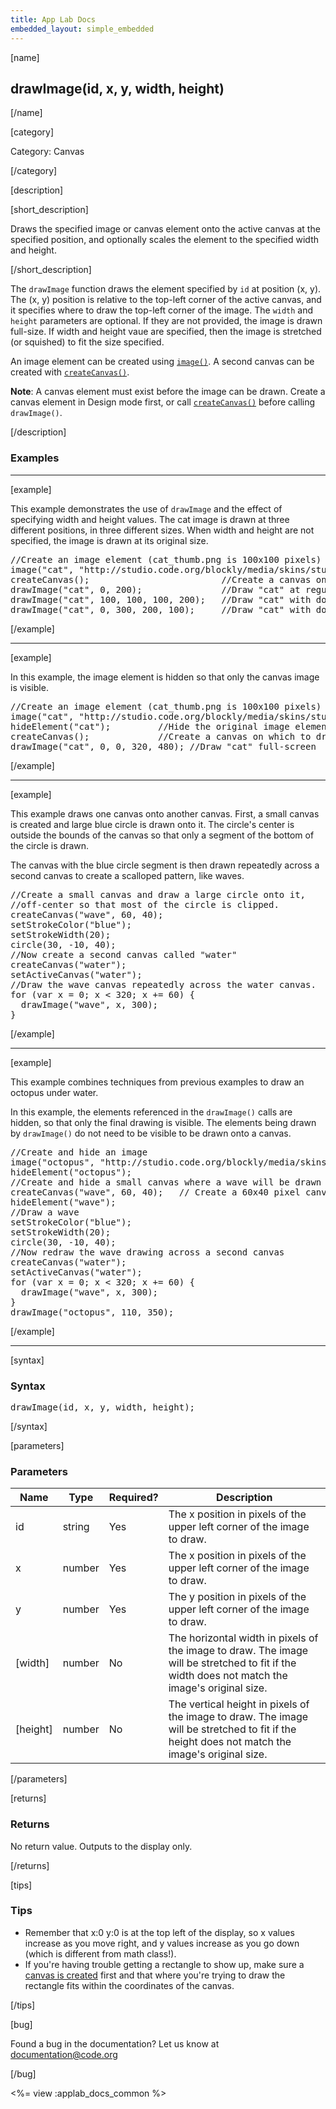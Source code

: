 ```yaml
---
title: App Lab Docs
embedded_layout: simple_embedded
---
```


[name]

## drawImage(id, x, y, width, height)

[/name]


[category]

Category: Canvas

[/category]

[description]

[short_description]

Draws the specified image or canvas element onto the active canvas at the specified position, and optionally scales the element to the specified width and height.

[/short_description]

The `drawImage` function draws the element specified by `id` at position (x, y). The (x, y) position is relative to the top-left corner of the active canvas, and it specifies where to draw the top-left corner of the image. The `width` and `height` parameters are optional. If they are not provided, the image is drawn full-size. If width and height vaue are specified, then the image is stretched (or squished) to fit the size specified.

An image element can be created using [`image()`](/applab/docs/image). A second canvas can be created with [`createCanvas()`](/applab/docs/createCanvas).

**Note**: A canvas element must exist before the image can be drawn. Create a canvas element in Design mode first, or call [`createCanvas()`](/applab/docs/createCanvas) before calling `drawImage()`.

[/description]

### Examples
____________________________________________________

[example]

This example demonstrates the use of `drawImage` and the effect of specifying width and height values. The cat image is drawn at three different positions, in three different sizes. When width and height are not specified, the image is drawn at its original size.

<pre>
//Create an image element (cat_thumb.png is 100x100 pixels)
image("cat", "http://studio.code.org/blockly/media/skins/studio/cat_thumb.png");
createCanvas();                         //Create a canvas on which to draw
drawImage("cat", 0, 200);               //Draw "cat" at regular size (100x100)
drawImage("cat", 100, 100, 100, 200);   //Draw "cat" with double height (100x200)
drawImage("cat", 0, 300, 200, 100);     //Draw "cat" with double width (200x100)
</pre>

[/example]

____________________________________________________

[example]

In this example, the image element is hidden so that only the canvas image is visible.

<pre>
//Create an image element (cat_thumb.png is 100x100 pixels)
image("cat", "http://studio.code.org/blockly/media/skins/studio/cat_thumb.png");
hideElement("cat");         //Hide the original image element
createCanvas();             //Create a canvas on which to draw
drawImage("cat", 0, 0, 320, 480); //Draw "cat" full-screen
</pre>

[/example]

____________________________________________________

[example]

This example draws one canvas onto another canvas. First, a small canvas is created and large blue circle is drawn onto it. The circle's center is outside the bounds of the canvas so that only a segment of the bottom of the circle is drawn.

The canvas with the blue circle segment is then drawn repeatedly across a second canvas to create a scalloped pattern, like waves.

<pre>
//Create a small canvas and draw a large circle onto it,
//off-center so that most of the circle is clipped.
createCanvas("wave", 60, 40);
setStrokeColor("blue");
setStrokeWidth(20);
circle(30, -10, 40);
//Now create a second canvas called "water"
createCanvas("water");
setActiveCanvas("water");
//Draw the wave canvas repeatedly across the water canvas.
for (var x = 0; x < 320; x += 60) {
  drawImage("wave", x, 300);
}
</pre>

[/example]

____________________________________________________

[example]

This example combines techniques from previous examples to draw an octopus under water.

In this example, the elements referenced in the `drawImage()` calls are hidden, so that only the final drawing is visible. The elements being drawn by `drawImage()` do not need to be visible to be drawn onto a canvas.

<pre>
//Create and hide an image
image("octopus", "http://studio.code.org/blockly/media/skins/studio/octopus_thumb.png");
hideElement("octopus");
//Create and hide a small canvas where a wave will be drawn
createCanvas("wave", 60, 40);   // Create a 60x40 pixel canvas on which to draw
hideElement("wave");
//Draw a wave
setStrokeColor("blue");
setStrokeWidth(20);
circle(30, -10, 40);
//Now redraw the wave drawing across a second canvas
createCanvas("water");
setActiveCanvas("water");
for (var x = 0; x < 320; x += 60) {
  drawImage("wave", x, 300);
}
drawImage("octopus", 110, 350);
</pre>

[/example]

____________________________________________________

[syntax]

### Syntax
<pre>
drawImage(id, x, y, width, height);
</pre>

[/syntax]

[parameters]

### Parameters

| Name  | Type | Required? | Description |
|-----------------|------|-----------|-------------|
| id | string | Yes | The x position in pixels of the upper left corner of the image to draw.  |
| x | number | Yes | The x position in pixels of the upper left corner of the image to draw.  |
| y | number | Yes | The y position in pixels of the upper left corner of the image to draw.  |
| [width] | number | No | The horizontal width in pixels of the image to draw. The image will be stretched to fit if the width does not match the image's original size.  |
| [height] | number | No | The vertical height in pixels of the image to draw.  The image will be stretched to fit if the height does not match the image's original size. |

[/parameters]

[returns]

### Returns
No return value. Outputs to the display only.

[/returns]

[tips]

### Tips
- Remember that x:0 y:0 is at the top left of the display, so x values increase as you move right, and y values increase as you go down (which is different from math class!).
- If you're having trouble getting a rectangle to show up, make sure a [canvas is created](/applab/docs/createCanvas) first and that where you're trying to draw the rectangle fits within the coordinates of the canvas.

[/tips]

[bug]

Found a bug in the documentation? Let us know at documentation@code.org

[/bug]

<%= view :applab_docs_common %>
